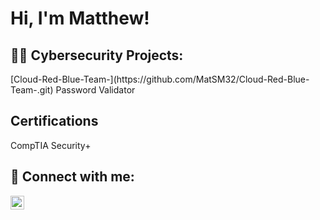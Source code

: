 <h1>Hi, I'm Matthew! 
<h2>👨‍💻 Cybersecurity Projects:</h2>
[Cloud-Red-Blue-Team-](https://github.com/MatSM32/Cloud-Red-Blue-Team-.git)
Password Validator

<h2>Certifications</h2>
CompTIA Security+



<h2> 🤳 Connect with me:</h2>


[<img align="left" alt="JoshMadakor | LinkedIn" width="22px" src="https://cdn.jsdelivr.net/npm/simple-icons@v3/icons/linkedin.svg" />][linkedin]


[Linkedin]: https://www.linkedin.com/in/matthew-small-b358661b9

<!--
**joshmadakor1/joshmadakor1** is a ✨ _special_ ✨ repository because its `README.md` (this file) appears on your GitHub profile.

Here are some ideas to get you started:

- 🔭 I’m currently working on ...
- 🌱 I’m currently learning ...
- 👯 I’m looking to collaborate on ...
- 🤔 I’m looking for help with ...
- 💬 Ask me about ...
- 📫 How to reach me: ...
- 😄 Pronouns: ...
- ⚡ Fun fact: ...
-->
